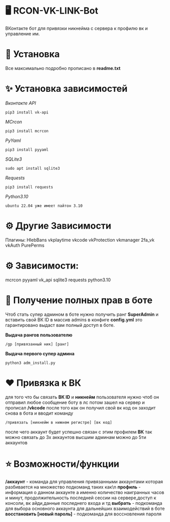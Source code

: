# 🖥 RCON-VK-LINK-Bot
ВКонтакте бот для привязки никнейма с сервера к профилю вк и управление им.

# 🚀 Установка
Все максимально подробно прописано в **readme.txt**

# **✨ Установка зависимостей**

*Вконтакте API*
```
pip3 install vk-api
```
*MCrcon*
```
pip3 install mcrcon
```
*PyYaml*
```
pip3 install pyyaml
```
*SQLite3*
```
sudo apt install sqlite3
```
*Requests*
```
pip3 install requests
```
*Python3.10*
```
ubuntu 22.04 уже имеет пайтон 3.10
```

# ⚙️ Другие Зависимости
Плагины:
HlebBans
vkplaytime
vkcode
vkProtection
vkmanager
2fa_vk
vkAuth
PurePerms

# ⚙️ Зависимости:
mcrcon
pyyaml
vk_api
sqlite3
requests
python3.10

# 👑 Получение полных прав в боте
Чтоб стать супер админом в боте нужно получить ранг **SuperAdmin** и вставить свой ВК ID в массив admins в конфиге **config.yml** это гарантировано выдаст вам полный доступ в боте.

**Выдача рангов пользователю**
```
/gp [привязанный ник] [ранг]
```
**Выдача первого супер админа**
```
python3 adm_install.py
```

# ❤ Привязка к ВК
для того что бы связать **ВК ID** и **никнейм** пользователя нужно чтоб он отправил любое сообщение боту в лс потом зашел на сервер и прописал **/vkcode** после того как он получил свой вк код он заходит снова в бота и вводит команду
```
/привязать [никнейм в нижнем регистре] [вк код]
```
после чего аккаунт будет успешно связан с этим профилем **ВК** так можно связать до 3х аккаунтов высшим админам можно до 5ти аккаунтов

# ⭐ Возможности/функции

**/аккаунт** - команда для управления привязанными аккаунтами которая разбивается на множество подкоманд таких как\n
**профиль** - информация о данном аккаунте а именно количество наигранных часов и минут, продолжительность последней сессии на сервере,доступ к консоли, вк айди,данные последнего входа и тд
**выбрать** - подкоманда для выбора основного аккаунта для дальнейших взаимодействий в боте
**восстановить [новый пароль]** - подкоманда для воссновления пароля
